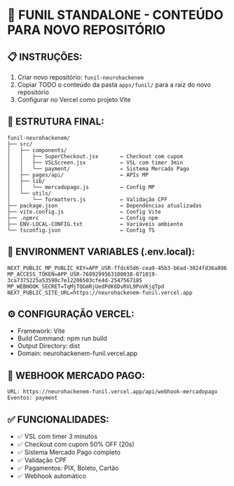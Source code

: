 # 📁 FUNIL STANDALONE - CONTEÚDO PARA NOVO REPOSITÓRIO

## 📋 **INSTRUÇÕES:**

1. Criar novo repositório: `funil-neurohackenem`
2. Copiar TODO o conteúdo da pasta `apps/funil/` para a raiz do novo repositório
3. Configurar no Vercel como projeto Vite

## 📂 **ESTRUTURA FINAL:**
```
funil-neurohackenem/
├── src/
│   ├── components/
│   │   ├── SuperCheckout.jsx       ← Checkout com cupom
│   │   ├── VSLScreen.jsx           ← VSL com timer 3min
│   │   └── payment/                ← Sistema Mercado Pago
│   ├── pages/api/                  ← APIs MP
│   ├── lib/
│   │   └── mercadopago.js          ← Config MP
│   └── utils/
│       └── formatters.js           ← Validação CPF
├── package.json                    ← Dependências atualizadas
├── vite.config.js                  ← Config Vite
├── .npmrc                          ← Config npm
├── ENV-LOCAL-CONFIG.txt            ← Variáveis ambiente
└── tsconfig.json                   ← Config TS
```

## 🔑 **ENVIRONMENT VARIABLES (.env.local):**
```
NEXT_PUBLIC_MP_PUBLIC_KEY=APP_USR-ffdc65d6-cea9-45b3-b6ad-3024fd36a896
MP_ACCESS_TOKEN=APP_USR-7689299563100038-071019-3ca7375225a53590c7e12206503cfe4d-2547567185
MP_WEBHOOK_SECRET=TqMjTQGmRjUedPdK6DvRVL9PoVKjqTpd
NEXT_PUBLIC_SITE_URL=https://neurohackenem-funil.vercel.app
```

## ⚙️ **CONFIGURAÇÃO VERCEL:**
- Framework: Vite
- Build Command: npm run build
- Output Directory: dist
- Domain: neurohackenem-funil.vercel.app

## 🔗 **WEBHOOK MERCADO PAGO:**
```
URL: https://neurohackenem-funil.vercel.app/api/webhook-mercadopago
Eventos: payment
```

## ✅ **FUNCIONALIDADES:**
- ✅ VSL com timer 3 minutos
- ✅ Checkout com cupom 50% OFF (20s)
- ✅ Sistema Mercado Pago completo
- ✅ Validação CPF
- ✅ Pagamentos: PIX, Boleto, Cartão
- ✅ Webhook automático

